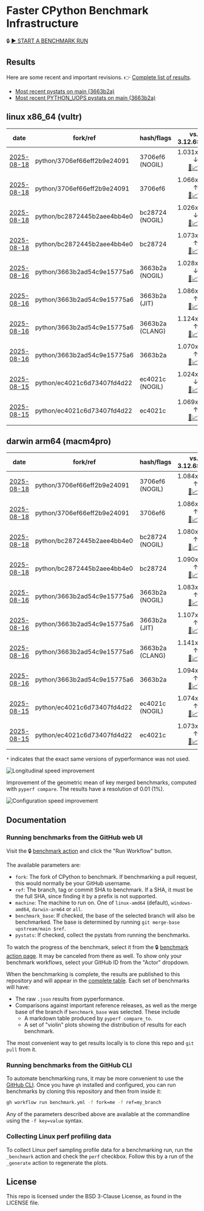 # Faster CPython Benchmark Infrastructure

🔒 [▶️ START A BENCHMARK RUN](../../actions/workflows/benchmark.yml)

## Results

Here are some recent and important revisions. 👉 [Complete list of results](RESULTS.md).

<!-- START table -->
- [Most recent  pystats on main (3663b2a)](results/bm-20250816-3.15.0a0-3663b2a/bm-20250816-vultr-x86_64-python-3663b2ad54c9e15775a6-3.15.0a0-3663b2a-pystats.md)
- [Most recent PYTHON_UOPS pystats on main (3663b2a)](results/bm-20250816-3.15.0a0-3663b2a-PYTHON_UOPS/bm-20250816-vultr-x86_64-python-3663b2ad54c9e15775a6-3.15.0a0-3663b2a-pystats.md)

## linux x86_64 (vultr)
| date | fork/ref | hash/flags | vs. 3.12.6: | vs. 3.13.0rc2: | vs. base: |
| --- | --- | --- | ---: | ---: | ---: |
| [2025-08-18](results/bm-20250818-3.15.0a0-3706ef6-NOGIL) | python/3706ef66eff2b9e24091 | 3706ef6 (NOGIL) | 1.031x ↓<br>[📄](results/bm-20250818-3.15.0a0-3706ef6-NOGIL/bm-20250818-vultr-x86_64-python-3706ef66eff2b9e24091-3.15.0a0-3706ef6-vs-3.12.6.md)[📈](results/bm-20250818-3.15.0a0-3706ef6-NOGIL/bm-20250818-vultr-x86_64-python-3706ef66eff2b9e24091-3.15.0a0-3706ef6-vs-3.12.6.svg) | 1.064x ↓<br>[📄](results/bm-20250818-3.15.0a0-3706ef6-NOGIL/bm-20250818-vultr-x86_64-python-3706ef66eff2b9e24091-3.15.0a0-3706ef6-vs-3.13.0rc2.md)[📈](results/bm-20250818-3.15.0a0-3706ef6-NOGIL/bm-20250818-vultr-x86_64-python-3706ef66eff2b9e24091-3.15.0a0-3706ef6-vs-3.13.0rc2.svg) | 1.096x ↓<br>[📄](results/bm-20250818-3.15.0a0-3706ef6-NOGIL/bm-20250818-vultr-x86_64-python-3706ef66eff2b9e24091-3.15.0a0-3706ef6-vs-base.md)[📈](results/bm-20250818-3.15.0a0-3706ef6-NOGIL/bm-20250818-vultr-x86_64-python-3706ef66eff2b9e24091-3.15.0a0-3706ef6-vs-base.svg)[🧠](results/bm-20250818-3.15.0a0-3706ef6-NOGIL/bm-20250818-vultr-x86_64-python-3706ef66eff2b9e24091-3.15.0a0-3706ef6-vs-base-mem.svg) |
| [2025-08-18](results/bm-20250818-3.15.0a0-3706ef6) | python/3706ef66eff2b9e24091 | 3706ef6 | 1.066x ↑<br>[📄](results/bm-20250818-3.15.0a0-3706ef6/bm-20250818-vultr-x86_64-python-3706ef66eff2b9e24091-3.15.0a0-3706ef6-vs-3.12.6.md)[📈](results/bm-20250818-3.15.0a0-3706ef6/bm-20250818-vultr-x86_64-python-3706ef66eff2b9e24091-3.15.0a0-3706ef6-vs-3.12.6.svg) | 1.031x ↑<br>[📄](results/bm-20250818-3.15.0a0-3706ef6/bm-20250818-vultr-x86_64-python-3706ef66eff2b9e24091-3.15.0a0-3706ef6-vs-3.13.0rc2.md)[📈](results/bm-20250818-3.15.0a0-3706ef6/bm-20250818-vultr-x86_64-python-3706ef66eff2b9e24091-3.15.0a0-3706ef6-vs-3.13.0rc2.svg) |  |
| [2025-08-18](results/bm-20250818-3.15.0a0-bc28724-NOGIL) | python/bc2872445b2aee4bb4e0 | bc28724 (NOGIL) | 1.026x ↓<br>[📄](results/bm-20250818-3.15.0a0-bc28724-NOGIL/bm-20250818-vultr-x86_64-python-bc2872445b2aee4bb4e0-3.15.0a0-bc28724-vs-3.12.6.md)[📈](results/bm-20250818-3.15.0a0-bc28724-NOGIL/bm-20250818-vultr-x86_64-python-bc2872445b2aee4bb4e0-3.15.0a0-bc28724-vs-3.12.6.svg) | 1.058x ↓<br>[📄](results/bm-20250818-3.15.0a0-bc28724-NOGIL/bm-20250818-vultr-x86_64-python-bc2872445b2aee4bb4e0-3.15.0a0-bc28724-vs-3.13.0rc2.md)[📈](results/bm-20250818-3.15.0a0-bc28724-NOGIL/bm-20250818-vultr-x86_64-python-bc2872445b2aee4bb4e0-3.15.0a0-bc28724-vs-3.13.0rc2.svg) | 1.098x ↓<br>[📄](results/bm-20250818-3.15.0a0-bc28724-NOGIL/bm-20250818-vultr-x86_64-python-bc2872445b2aee4bb4e0-3.15.0a0-bc28724-vs-base.md)[📈](results/bm-20250818-3.15.0a0-bc28724-NOGIL/bm-20250818-vultr-x86_64-python-bc2872445b2aee4bb4e0-3.15.0a0-bc28724-vs-base.svg)[🧠](results/bm-20250818-3.15.0a0-bc28724-NOGIL/bm-20250818-vultr-x86_64-python-bc2872445b2aee4bb4e0-3.15.0a0-bc28724-vs-base-mem.svg) |
| [2025-08-18](results/bm-20250818-3.15.0a0-bc28724) | python/bc2872445b2aee4bb4e0 | bc28724 | 1.073x ↑<br>[📄](results/bm-20250818-3.15.0a0-bc28724/bm-20250818-vultr-x86_64-python-bc2872445b2aee4bb4e0-3.15.0a0-bc28724-vs-3.12.6.md)[📈](results/bm-20250818-3.15.0a0-bc28724/bm-20250818-vultr-x86_64-python-bc2872445b2aee4bb4e0-3.15.0a0-bc28724-vs-3.12.6.svg) | 1.037x ↑<br>[📄](results/bm-20250818-3.15.0a0-bc28724/bm-20250818-vultr-x86_64-python-bc2872445b2aee4bb4e0-3.15.0a0-bc28724-vs-3.13.0rc2.md)[📈](results/bm-20250818-3.15.0a0-bc28724/bm-20250818-vultr-x86_64-python-bc2872445b2aee4bb4e0-3.15.0a0-bc28724-vs-3.13.0rc2.svg) |  |
| [2025-08-16](results/bm-20250816-3.15.0a0-3663b2a-NOGIL) | python/3663b2ad54c9e15775a6 | 3663b2a (NOGIL) | 1.028x ↓<br>[📄](results/bm-20250816-3.15.0a0-3663b2a-NOGIL/bm-20250816-vultr-x86_64-python-3663b2ad54c9e15775a6-3.15.0a0-3663b2a-vs-3.12.6.md)[📈](results/bm-20250816-3.15.0a0-3663b2a-NOGIL/bm-20250816-vultr-x86_64-python-3663b2ad54c9e15775a6-3.15.0a0-3663b2a-vs-3.12.6.svg) | 1.061x ↓<br>[📄](results/bm-20250816-3.15.0a0-3663b2a-NOGIL/bm-20250816-vultr-x86_64-python-3663b2ad54c9e15775a6-3.15.0a0-3663b2a-vs-3.13.0rc2.md)[📈](results/bm-20250816-3.15.0a0-3663b2a-NOGIL/bm-20250816-vultr-x86_64-python-3663b2ad54c9e15775a6-3.15.0a0-3663b2a-vs-3.13.0rc2.svg) | 1.097x ↓<br>[📄](results/bm-20250816-3.15.0a0-3663b2a-NOGIL/bm-20250816-vultr-x86_64-python-3663b2ad54c9e15775a6-3.15.0a0-3663b2a-vs-base.md)[📈](results/bm-20250816-3.15.0a0-3663b2a-NOGIL/bm-20250816-vultr-x86_64-python-3663b2ad54c9e15775a6-3.15.0a0-3663b2a-vs-base.svg)[🧠](results/bm-20250816-3.15.0a0-3663b2a-NOGIL/bm-20250816-vultr-x86_64-python-3663b2ad54c9e15775a6-3.15.0a0-3663b2a-vs-base-mem.svg) |
| [2025-08-16](results/bm-20250816-3.15.0a0-3663b2a-JIT) | python/3663b2ad54c9e15775a6 | 3663b2a (JIT) | 1.086x ↑<br>[📄](results/bm-20250816-3.15.0a0-3663b2a-JIT/bm-20250816-vultr-x86_64-python-3663b2ad54c9e15775a6-3.15.0a0-3663b2a-vs-3.12.6.md)[📈](results/bm-20250816-3.15.0a0-3663b2a-JIT/bm-20250816-vultr-x86_64-python-3663b2ad54c9e15775a6-3.15.0a0-3663b2a-vs-3.12.6.svg) | 1.050x ↑<br>[📄](results/bm-20250816-3.15.0a0-3663b2a-JIT/bm-20250816-vultr-x86_64-python-3663b2ad54c9e15775a6-3.15.0a0-3663b2a-vs-3.13.0rc2.md)[📈](results/bm-20250816-3.15.0a0-3663b2a-JIT/bm-20250816-vultr-x86_64-python-3663b2ad54c9e15775a6-3.15.0a0-3663b2a-vs-3.13.0rc2.svg) | 1.013x ↑<br>[📄](results/bm-20250816-3.15.0a0-3663b2a-JIT/bm-20250816-vultr-x86_64-python-3663b2ad54c9e15775a6-3.15.0a0-3663b2a-vs-base.md)[📈](results/bm-20250816-3.15.0a0-3663b2a-JIT/bm-20250816-vultr-x86_64-python-3663b2ad54c9e15775a6-3.15.0a0-3663b2a-vs-base.svg)[🧠](results/bm-20250816-3.15.0a0-3663b2a-JIT/bm-20250816-vultr-x86_64-python-3663b2ad54c9e15775a6-3.15.0a0-3663b2a-vs-base-mem.svg) |
| [2025-08-16](results/bm-20250816-3.15.0a0-3663b2a-CLANG) | python/3663b2ad54c9e15775a6 | 3663b2a (CLANG) | 1.124x ↑<br>[📄](results/bm-20250816-3.15.0a0-3663b2a-CLANG/bm-20250816-vultr-x86_64-python-3663b2ad54c9e15775a6-3.15.0a0-3663b2a-vs-3.12.6.md)[📈](results/bm-20250816-3.15.0a0-3663b2a-CLANG/bm-20250816-vultr-x86_64-python-3663b2ad54c9e15775a6-3.15.0a0-3663b2a-vs-3.12.6.svg) | 1.087x ↑<br>[📄](results/bm-20250816-3.15.0a0-3663b2a-CLANG/bm-20250816-vultr-x86_64-python-3663b2ad54c9e15775a6-3.15.0a0-3663b2a-vs-3.13.0rc2.md)[📈](results/bm-20250816-3.15.0a0-3663b2a-CLANG/bm-20250816-vultr-x86_64-python-3663b2ad54c9e15775a6-3.15.0a0-3663b2a-vs-3.13.0rc2.svg) | 1.047x ↑<br>[📄](results/bm-20250816-3.15.0a0-3663b2a-CLANG/bm-20250816-vultr-x86_64-python-3663b2ad54c9e15775a6-3.15.0a0-3663b2a-vs-base.md)[📈](results/bm-20250816-3.15.0a0-3663b2a-CLANG/bm-20250816-vultr-x86_64-python-3663b2ad54c9e15775a6-3.15.0a0-3663b2a-vs-base.svg)[🧠](results/bm-20250816-3.15.0a0-3663b2a-CLANG/bm-20250816-vultr-x86_64-python-3663b2ad54c9e15775a6-3.15.0a0-3663b2a-vs-base-mem.svg) |
| [2025-08-16](results/bm-20250816-3.15.0a0-3663b2a) | python/3663b2ad54c9e15775a6 | 3663b2a | 1.070x ↑<br>[📄](results/bm-20250816-3.15.0a0-3663b2a/bm-20250816-vultr-x86_64-python-3663b2ad54c9e15775a6-3.15.0a0-3663b2a-vs-3.12.6.md)[📈](results/bm-20250816-3.15.0a0-3663b2a/bm-20250816-vultr-x86_64-python-3663b2ad54c9e15775a6-3.15.0a0-3663b2a-vs-3.12.6.svg) | 1.034x ↑<br>[📄](results/bm-20250816-3.15.0a0-3663b2a/bm-20250816-vultr-x86_64-python-3663b2ad54c9e15775a6-3.15.0a0-3663b2a-vs-3.13.0rc2.md)[📈](results/bm-20250816-3.15.0a0-3663b2a/bm-20250816-vultr-x86_64-python-3663b2ad54c9e15775a6-3.15.0a0-3663b2a-vs-3.13.0rc2.svg) |  |
| [2025-08-15](results/bm-20250815-3.15.0a0-ec4021c-NOGIL) | python/ec4021c6d73407fd4d22 | ec4021c (NOGIL) | 1.024x ↓<br>[📄](results/bm-20250815-3.15.0a0-ec4021c-NOGIL/bm-20250815-vultr-x86_64-python-ec4021c6d73407fd4d22-3.15.0a0-ec4021c-vs-3.12.6.md)[📈](results/bm-20250815-3.15.0a0-ec4021c-NOGIL/bm-20250815-vultr-x86_64-python-ec4021c6d73407fd4d22-3.15.0a0-ec4021c-vs-3.12.6.svg) | 1.057x ↓<br>[📄](results/bm-20250815-3.15.0a0-ec4021c-NOGIL/bm-20250815-vultr-x86_64-python-ec4021c6d73407fd4d22-3.15.0a0-ec4021c-vs-3.13.0rc2.md)[📈](results/bm-20250815-3.15.0a0-ec4021c-NOGIL/bm-20250815-vultr-x86_64-python-ec4021c6d73407fd4d22-3.15.0a0-ec4021c-vs-3.13.0rc2.svg) | 1.092x ↓<br>[📄](results/bm-20250815-3.15.0a0-ec4021c-NOGIL/bm-20250815-vultr-x86_64-python-ec4021c6d73407fd4d22-3.15.0a0-ec4021c-vs-base.md)[📈](results/bm-20250815-3.15.0a0-ec4021c-NOGIL/bm-20250815-vultr-x86_64-python-ec4021c6d73407fd4d22-3.15.0a0-ec4021c-vs-base.svg)[🧠](results/bm-20250815-3.15.0a0-ec4021c-NOGIL/bm-20250815-vultr-x86_64-python-ec4021c6d73407fd4d22-3.15.0a0-ec4021c-vs-base-mem.svg) |
| [2025-08-15](results/bm-20250815-3.15.0a0-ec4021c) | python/ec4021c6d73407fd4d22 | ec4021c | 1.069x ↑<br>[📄](results/bm-20250815-3.15.0a0-ec4021c/bm-20250815-vultr-x86_64-python-ec4021c6d73407fd4d22-3.15.0a0-ec4021c-vs-3.12.6.md)[📈](results/bm-20250815-3.15.0a0-ec4021c/bm-20250815-vultr-x86_64-python-ec4021c6d73407fd4d22-3.15.0a0-ec4021c-vs-3.12.6.svg) | 1.033x ↑<br>[📄](results/bm-20250815-3.15.0a0-ec4021c/bm-20250815-vultr-x86_64-python-ec4021c6d73407fd4d22-3.15.0a0-ec4021c-vs-3.13.0rc2.md)[📈](results/bm-20250815-3.15.0a0-ec4021c/bm-20250815-vultr-x86_64-python-ec4021c6d73407fd4d22-3.15.0a0-ec4021c-vs-3.13.0rc2.svg) |  |

## darwin arm64 (macm4pro)
| date | fork/ref | hash/flags | vs. 3.12.6: | vs. 3.13.0rc2: | vs. base: |
| --- | --- | --- | ---: | ---: | ---: |
| [2025-08-18](results/bm-20250818-3.15.0a0-3706ef6-NOGIL) | python/3706ef66eff2b9e24091 | 3706ef6 (NOGIL) | 1.084x ↑<br>[📄](results/bm-20250818-3.15.0a0-3706ef6-NOGIL/bm-20250818-macm4pro-arm64-python-3706ef66eff2b9e24091-3.15.0a0-3706ef6-vs-3.12.6.md)[📈](results/bm-20250818-3.15.0a0-3706ef6-NOGIL/bm-20250818-macm4pro-arm64-python-3706ef66eff2b9e24091-3.15.0a0-3706ef6-vs-3.12.6.svg) | 1.006x ↑<br>[📄](results/bm-20250818-3.15.0a0-3706ef6-NOGIL/bm-20250818-macm4pro-arm64-python-3706ef66eff2b9e24091-3.15.0a0-3706ef6-vs-3.13.0rc2.md)[📈](results/bm-20250818-3.15.0a0-3706ef6-NOGIL/bm-20250818-macm4pro-arm64-python-3706ef66eff2b9e24091-3.15.0a0-3706ef6-vs-3.13.0rc2.svg) | 1.004x ↓<br>[📄](results/bm-20250818-3.15.0a0-3706ef6-NOGIL/bm-20250818-macm4pro-arm64-python-3706ef66eff2b9e24091-3.15.0a0-3706ef6-vs-base.md)[📈](results/bm-20250818-3.15.0a0-3706ef6-NOGIL/bm-20250818-macm4pro-arm64-python-3706ef66eff2b9e24091-3.15.0a0-3706ef6-vs-base.svg)[🧠](results/bm-20250818-3.15.0a0-3706ef6-NOGIL/bm-20250818-macm4pro-arm64-python-3706ef66eff2b9e24091-3.15.0a0-3706ef6-vs-base-mem.svg) |
| [2025-08-18](results/bm-20250818-3.15.0a0-3706ef6) | python/3706ef66eff2b9e24091 | 3706ef6 | 1.086x ↑<br>[📄](results/bm-20250818-3.15.0a0-3706ef6/bm-20250818-macm4pro-arm64-python-3706ef66eff2b9e24091-3.15.0a0-3706ef6-vs-3.12.6.md)[📈](results/bm-20250818-3.15.0a0-3706ef6/bm-20250818-macm4pro-arm64-python-3706ef66eff2b9e24091-3.15.0a0-3706ef6-vs-3.12.6.svg) | 1.007x ↑<br>[📄](results/bm-20250818-3.15.0a0-3706ef6/bm-20250818-macm4pro-arm64-python-3706ef66eff2b9e24091-3.15.0a0-3706ef6-vs-3.13.0rc2.md)[📈](results/bm-20250818-3.15.0a0-3706ef6/bm-20250818-macm4pro-arm64-python-3706ef66eff2b9e24091-3.15.0a0-3706ef6-vs-3.13.0rc2.svg) |  |
| [2025-08-18](results/bm-20250818-3.15.0a0-bc28724-NOGIL) | python/bc2872445b2aee4bb4e0 | bc28724 (NOGIL) | 1.080x ↑<br>[📄](results/bm-20250818-3.15.0a0-bc28724-NOGIL/bm-20250818-macm4pro-arm64-python-bc2872445b2aee4bb4e0-3.15.0a0-bc28724-vs-3.12.6.md)[📈](results/bm-20250818-3.15.0a0-bc28724-NOGIL/bm-20250818-macm4pro-arm64-python-bc2872445b2aee4bb4e0-3.15.0a0-bc28724-vs-3.12.6.svg) | 1.002x ↑<br>[📄](results/bm-20250818-3.15.0a0-bc28724-NOGIL/bm-20250818-macm4pro-arm64-python-bc2872445b2aee4bb4e0-3.15.0a0-bc28724-vs-3.13.0rc2.md)[📈](results/bm-20250818-3.15.0a0-bc28724-NOGIL/bm-20250818-macm4pro-arm64-python-bc2872445b2aee4bb4e0-3.15.0a0-bc28724-vs-3.13.0rc2.svg) | 1.011x ↓<br>[📄](results/bm-20250818-3.15.0a0-bc28724-NOGIL/bm-20250818-macm4pro-arm64-python-bc2872445b2aee4bb4e0-3.15.0a0-bc28724-vs-base.md)[📈](results/bm-20250818-3.15.0a0-bc28724-NOGIL/bm-20250818-macm4pro-arm64-python-bc2872445b2aee4bb4e0-3.15.0a0-bc28724-vs-base.svg)[🧠](results/bm-20250818-3.15.0a0-bc28724-NOGIL/bm-20250818-macm4pro-arm64-python-bc2872445b2aee4bb4e0-3.15.0a0-bc28724-vs-base-mem.svg) |
| [2025-08-18](results/bm-20250818-3.15.0a0-bc28724) | python/bc2872445b2aee4bb4e0 | bc28724 | 1.090x ↑<br>[📄](results/bm-20250818-3.15.0a0-bc28724/bm-20250818-macm4pro-arm64-python-bc2872445b2aee4bb4e0-3.15.0a0-bc28724-vs-3.12.6.md)[📈](results/bm-20250818-3.15.0a0-bc28724/bm-20250818-macm4pro-arm64-python-bc2872445b2aee4bb4e0-3.15.0a0-bc28724-vs-3.12.6.svg) | 1.012x ↑<br>[📄](results/bm-20250818-3.15.0a0-bc28724/bm-20250818-macm4pro-arm64-python-bc2872445b2aee4bb4e0-3.15.0a0-bc28724-vs-3.13.0rc2.md)[📈](results/bm-20250818-3.15.0a0-bc28724/bm-20250818-macm4pro-arm64-python-bc2872445b2aee4bb4e0-3.15.0a0-bc28724-vs-3.13.0rc2.svg) |  |
| [2025-08-16](results/bm-20250816-3.15.0a0-3663b2a-NOGIL) | python/3663b2ad54c9e15775a6 | 3663b2a (NOGIL) | 1.083x ↑<br>[📄](results/bm-20250816-3.15.0a0-3663b2a-NOGIL/bm-20250816-macm4pro-arm64-python-3663b2ad54c9e15775a6-3.15.0a0-3663b2a-vs-3.12.6.md)[📈](results/bm-20250816-3.15.0a0-3663b2a-NOGIL/bm-20250816-macm4pro-arm64-python-3663b2ad54c9e15775a6-3.15.0a0-3663b2a-vs-3.12.6.svg) | 1.004x ↑<br>[📄](results/bm-20250816-3.15.0a0-3663b2a-NOGIL/bm-20250816-macm4pro-arm64-python-3663b2ad54c9e15775a6-3.15.0a0-3663b2a-vs-3.13.0rc2.md)[📈](results/bm-20250816-3.15.0a0-3663b2a-NOGIL/bm-20250816-macm4pro-arm64-python-3663b2ad54c9e15775a6-3.15.0a0-3663b2a-vs-3.13.0rc2.svg) | 1.012x ↓<br>[📄](results/bm-20250816-3.15.0a0-3663b2a-NOGIL/bm-20250816-macm4pro-arm64-python-3663b2ad54c9e15775a6-3.15.0a0-3663b2a-vs-base.md)[📈](results/bm-20250816-3.15.0a0-3663b2a-NOGIL/bm-20250816-macm4pro-arm64-python-3663b2ad54c9e15775a6-3.15.0a0-3663b2a-vs-base.svg)[🧠](results/bm-20250816-3.15.0a0-3663b2a-NOGIL/bm-20250816-macm4pro-arm64-python-3663b2ad54c9e15775a6-3.15.0a0-3663b2a-vs-base-mem.svg) |
| [2025-08-16](results/bm-20250816-3.15.0a0-3663b2a-JIT) | python/3663b2ad54c9e15775a6 | 3663b2a (JIT) | 1.107x ↑<br>[📄](results/bm-20250816-3.15.0a0-3663b2a-JIT/bm-20250816-macm4pro-arm64-python-3663b2ad54c9e15775a6-3.15.0a0-3663b2a-vs-3.12.6.md)[📈](results/bm-20250816-3.15.0a0-3663b2a-JIT/bm-20250816-macm4pro-arm64-python-3663b2ad54c9e15775a6-3.15.0a0-3663b2a-vs-3.12.6.svg) | 1.027x ↑<br>[📄](results/bm-20250816-3.15.0a0-3663b2a-JIT/bm-20250816-macm4pro-arm64-python-3663b2ad54c9e15775a6-3.15.0a0-3663b2a-vs-3.13.0rc2.md)[📈](results/bm-20250816-3.15.0a0-3663b2a-JIT/bm-20250816-macm4pro-arm64-python-3663b2ad54c9e15775a6-3.15.0a0-3663b2a-vs-3.13.0rc2.svg) | 1.012x ↑<br>[📄](results/bm-20250816-3.15.0a0-3663b2a-JIT/bm-20250816-macm4pro-arm64-python-3663b2ad54c9e15775a6-3.15.0a0-3663b2a-vs-base.md)[📈](results/bm-20250816-3.15.0a0-3663b2a-JIT/bm-20250816-macm4pro-arm64-python-3663b2ad54c9e15775a6-3.15.0a0-3663b2a-vs-base.svg)[🧠](results/bm-20250816-3.15.0a0-3663b2a-JIT/bm-20250816-macm4pro-arm64-python-3663b2ad54c9e15775a6-3.15.0a0-3663b2a-vs-base-mem.svg) |
| [2025-08-16](results/bm-20250816-3.15.0a0-3663b2a-CLANG) | python/3663b2ad54c9e15775a6 | 3663b2a (CLANG) | 1.141x ↑<br>[📄](results/bm-20250816-3.15.0a0-3663b2a-CLANG/bm-20250816-macm4pro-arm64-python-3663b2ad54c9e15775a6-3.15.0a0-3663b2a-vs-3.12.6.md)[📈](results/bm-20250816-3.15.0a0-3663b2a-CLANG/bm-20250816-macm4pro-arm64-python-3663b2ad54c9e15775a6-3.15.0a0-3663b2a-vs-3.12.6.svg) | 1.058x ↑<br>[📄](results/bm-20250816-3.15.0a0-3663b2a-CLANG/bm-20250816-macm4pro-arm64-python-3663b2ad54c9e15775a6-3.15.0a0-3663b2a-vs-3.13.0rc2.md)[📈](results/bm-20250816-3.15.0a0-3663b2a-CLANG/bm-20250816-macm4pro-arm64-python-3663b2ad54c9e15775a6-3.15.0a0-3663b2a-vs-3.13.0rc2.svg) | 1.044x ↑<br>[📄](results/bm-20250816-3.15.0a0-3663b2a-CLANG/bm-20250816-macm4pro-arm64-python-3663b2ad54c9e15775a6-3.15.0a0-3663b2a-vs-base.md)[📈](results/bm-20250816-3.15.0a0-3663b2a-CLANG/bm-20250816-macm4pro-arm64-python-3663b2ad54c9e15775a6-3.15.0a0-3663b2a-vs-base.svg)[🧠](results/bm-20250816-3.15.0a0-3663b2a-CLANG/bm-20250816-macm4pro-arm64-python-3663b2ad54c9e15775a6-3.15.0a0-3663b2a-vs-base-mem.svg) |
| [2025-08-16](results/bm-20250816-3.15.0a0-3663b2a) | python/3663b2ad54c9e15775a6 | 3663b2a | 1.094x ↑<br>[📄](results/bm-20250816-3.15.0a0-3663b2a/bm-20250816-macm4pro-arm64-python-3663b2ad54c9e15775a6-3.15.0a0-3663b2a-vs-3.12.6.md)[📈](results/bm-20250816-3.15.0a0-3663b2a/bm-20250816-macm4pro-arm64-python-3663b2ad54c9e15775a6-3.15.0a0-3663b2a-vs-3.12.6.svg) | 1.015x ↑<br>[📄](results/bm-20250816-3.15.0a0-3663b2a/bm-20250816-macm4pro-arm64-python-3663b2ad54c9e15775a6-3.15.0a0-3663b2a-vs-3.13.0rc2.md)[📈](results/bm-20250816-3.15.0a0-3663b2a/bm-20250816-macm4pro-arm64-python-3663b2ad54c9e15775a6-3.15.0a0-3663b2a-vs-3.13.0rc2.svg) |  |
| [2025-08-15](results/bm-20250815-3.15.0a0-ec4021c-NOGIL) | python/ec4021c6d73407fd4d22 | ec4021c (NOGIL) | 1.074x ↑<br>[📄](results/bm-20250815-3.15.0a0-ec4021c-NOGIL/bm-20250815-macm4pro-arm64-python-ec4021c6d73407fd4d22-3.15.0a0-ec4021c-vs-3.12.6.md)[📈](results/bm-20250815-3.15.0a0-ec4021c-NOGIL/bm-20250815-macm4pro-arm64-python-ec4021c6d73407fd4d22-3.15.0a0-ec4021c-vs-3.12.6.svg) | 1.004x ↓<br>[📄](results/bm-20250815-3.15.0a0-ec4021c-NOGIL/bm-20250815-macm4pro-arm64-python-ec4021c6d73407fd4d22-3.15.0a0-ec4021c-vs-3.13.0rc2.md)[📈](results/bm-20250815-3.15.0a0-ec4021c-NOGIL/bm-20250815-macm4pro-arm64-python-ec4021c6d73407fd4d22-3.15.0a0-ec4021c-vs-3.13.0rc2.svg) | 1.001x ↓<br>[📄](results/bm-20250815-3.15.0a0-ec4021c-NOGIL/bm-20250815-macm4pro-arm64-python-ec4021c6d73407fd4d22-3.15.0a0-ec4021c-vs-base.md)[📈](results/bm-20250815-3.15.0a0-ec4021c-NOGIL/bm-20250815-macm4pro-arm64-python-ec4021c6d73407fd4d22-3.15.0a0-ec4021c-vs-base.svg)[🧠](results/bm-20250815-3.15.0a0-ec4021c-NOGIL/bm-20250815-macm4pro-arm64-python-ec4021c6d73407fd4d22-3.15.0a0-ec4021c-vs-base-mem.svg) |
| [2025-08-15](results/bm-20250815-3.15.0a0-ec4021c) | python/ec4021c6d73407fd4d22 | ec4021c | 1.073x ↑<br>[📄](results/bm-20250815-3.15.0a0-ec4021c/bm-20250815-macm4pro-arm64-python-ec4021c6d73407fd4d22-3.15.0a0-ec4021c-vs-3.12.6.md)[📈](results/bm-20250815-3.15.0a0-ec4021c/bm-20250815-macm4pro-arm64-python-ec4021c6d73407fd4d22-3.15.0a0-ec4021c-vs-3.12.6.svg) | 1.004x ↓<br>[📄](results/bm-20250815-3.15.0a0-ec4021c/bm-20250815-macm4pro-arm64-python-ec4021c6d73407fd4d22-3.15.0a0-ec4021c-vs-3.13.0rc2.md)[📈](results/bm-20250815-3.15.0a0-ec4021c/bm-20250815-macm4pro-arm64-python-ec4021c6d73407fd4d22-3.15.0a0-ec4021c-vs-3.13.0rc2.svg) |  |


<!-- END table -->

`*` indicates that the exact same versions of pyperformance was not used.

![Longitudinal speed improvement](/longitudinal.svg)

Improvement of the geometric mean of key merged benchmarks, computed with `pyperf compare`.
The results have a resolution of 0.01 (1%).

![Configuration speed improvement](/configs.svg)

## Documentation

### Running benchmarks from the GitHub web UI

Visit the 🔒 [benchmark action](../../actions/workflows/benchmark.yml) and click the "Run Workflow" button.

The available parameters are:

- `fork`: The fork of CPython to benchmark.
  If benchmarking a pull request, this would normally be your GitHub username.
- `ref`: The branch, tag or commit SHA to benchmark.
  If a SHA, it must be the full SHA, since finding it by a prefix is not supported.
- `machine`: The machine to run on.
  One of `linux-amd64` (default), `windows-amd64`, `darwin-arm64` or `all`.
- `benchmark_base`: If checked, the base of the selected branch will also be benchmarked.
  The base is determined by running `git merge-base upstream/main $ref`.
- `pystats`: If checked, collect the pystats from running the benchmarks.

To watch the progress of the benchmark, select it from the 🔒 [benchmark action page](../../actions/workflows/benchmark.yml).
It may be canceled from there as well.
To show only your benchmark workflows, select your GitHub ID from the "Actor" dropdown.

When the benchmarking is complete, the results are published to this repository and will appear in the [complete table](RESULTS.md).
Each set of benchmarks will have:

- The raw `.json` results from pyperformance.
- Comparisons against important reference releases, as well as the merge base of the branch if `benchmark_base` was selected. These include
  - A markdown table produced by `pyperf compare_to`.
  - A set of "violin" plots showing the distribution of results for each benchmark.

The most convenient way to get results locally is to clone this repo and `git pull` from it.

### Running benchmarks from the GitHub CLI

To automate benchmarking runs, it may be more convenient to use the [GitHub CLI](https://cli.github.com/).
Once you have `gh` installed and configured, you can run benchmarks by cloning this repository and then from inside it:

```bash session
gh workflow run benchmark.yml -f fork=me -f ref=my_branch
```

Any of the parameters described above are available at the commandline using the `-f key=value` syntax.

### Collecting Linux perf profiling data

To collect Linux perf sampling profile data for a benchmarking run, run the `_benchmark` action and check the `perf` checkbox.
Follow this by a run of the `_generate` action to regenerate the plots.

## License

This repo is licensed under the BSD 3-Clause License, as found in the LICENSE file.
